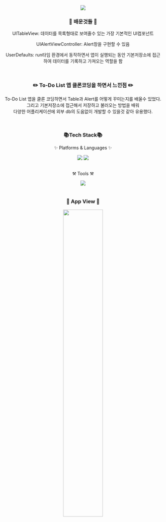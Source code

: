 <div align=center>
  <img src="https://capsule-render.vercel.app/api?type=waving&color=auto&height=200&section=header&text=To-Do List&fontSize=70" />
</div>

<div align=center>
  <h3>🧐 배운것들 🧐</h3>
  <div>
    <p>UITableView: 데이터를 목록형태로 보여줄수 있는 가장 기본적인 UI컴포넌트</p>
    <p>UIAlertViewController: Alert창을 구현할 수 있음</p>
    <p>UserDefaults: run타임 환경에서 동작하면서 앱이 실행되는 동안 기본저장소에 접근하여 데이터를 기록하고 가져오는 역할을 함</p>
  </div>
</div>

<br>

<div align=center>
  <h3>✏️ To-Do List 앱 클론코딩을 하면서 느낀점 ✏️</h3>
  <div>
    <p>
      To-Do List 앱을 클론 코딩하면서 Table과 Alert를 어떻게 꾸미는지를 배울수 있었다.<br>
      그리고 기본저장소에 접근해서 저장하고 불러오는 방법을 배워<br>
      다양한 어플리케이션에 외부 db의 도움없이 개발할 수 있을것 같아 유용했다.
    </p>
  </div>
</div>

<br>

<div align=center>
  <h3>📚Tech Stack📚</h3>
  <p>✨ Platforms & Languages ✨</p>
</div>
<div align=center>
  <img src="https://img.shields.io/badge/Swift-F05138?style=flat&logo=Swift&logoColor=white"/>
  <img src="https://img.shields.io/badge/Storyboard-F05138?style=flat&logo=Storyboard&logoColor=white"/>
</div>

<br>

<div align=center>
  <p>⚒️ Tools ⚒️</p>
</div>
<div align=center>
	<img src="https://img.shields.io/badge/Xcode-147EFB?style=flat&logo=Xcode&logoColor=white"/>
</div>

<br>

<div align=center>
<h3>📱 App View 📱</h3>
  <img style="width:50%" src="" />
</div>
